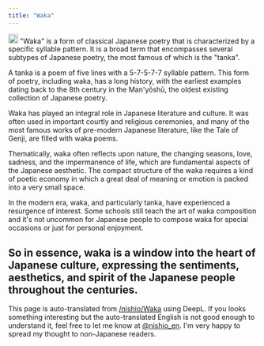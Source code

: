 ```yaml
---
title: "Waka"
---
```


<img src='https://scrapbox.io/api/pages/nishio-en/GPT/icon' alt='GPT.icon' height="19.5"/> "Waka" is a form of classical Japanese poetry that is characterized by a specific syllable pattern. It is a broad term that encompasses several subtypes of Japanese poetry, the most famous of which is the "tanka".

A tanka is a poem of five lines with a 5-7-5-7-7 syllable pattern. This form of poetry, including waka, has a long history, with the earliest examples dating back to the 8th century in the Man'yōshū, the oldest existing collection of Japanese poetry.

Waka has played an integral role in Japanese literature and culture. It was often used in important courtly and religious ceremonies, and many of the most famous works of pre-modern Japanese literature, like the Tale of Genji, are filled with waka poems.

Thematically, waka often reflects upon nature, the changing seasons, love, sadness, and the impermanence of life, which are fundamental aspects of the Japanese aesthetic. The compact structure of the waka requires a kind of poetic economy in which a great deal of meaning or emotion is packed into a very small space.

In the modern era, waka, and particularly tanka, have experienced a resurgence of interest. Some schools still teach the art of waka composition and it's not uncommon for Japanese people to compose waka for special occasions or just for personal enjoyment.

So in essence, waka is a window into the heart of Japanese culture, expressing the sentiments, aesthetics, and spirit of the Japanese people throughout the centuries.
---
This page is auto-translated from [/nishio/Waka](https://scrapbox.io/nishio/Waka) using DeepL. If you looks something interesting but the auto-translated English is not good enough to understand it, feel free to let me know at [@nishio_en](https://twitter.com/nishio_en). I'm very happy to spread my thought to non-Japanese readers.